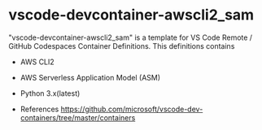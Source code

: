 # vscode-devcontainer-awscli2_sam

"vscode-devcontainer-awscli2_sam" is a template for VS Code Remote / GitHub Codespaces Container Definitions.
This definitions contains 
  * AWS CLI2
  * AWS Serverless Application Model (ASM)
  * Python 3.x(latest)

* References
  https://github.com/microsoft/vscode-dev-containers/tree/master/containers
  

